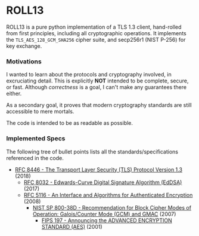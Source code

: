 # ROLL13

ROLL13 is a pure python implementation of a TLS 1.3 client, hand-rolled from first principles, including all cryptographic operations. It implements the `TLS_AES_128_GCM_SHA256` cipher suite, and secp256r1 (NIST P-256) for key exchange.

### Motivations

I wanted to learn about the protocols and cryptography involved, in excruciating detail. This is explicitly **NOT** intended to be complete, secure, or fast. Although *correctness* is a goal, I can't make any guarantees there either.

As a secondary goal, it proves that modern cryptography standards are still accessible to mere mortals.

The code is intended to be as readable as possible.

### Implemented Specs

The following tree of bullet points lists all the standards/specifications referenced in the code.

- [RFC 8446 - The Transport Layer Security (TLS) Protocol Version 1.3](https://datatracker.ietf.org/doc/html/rfc8446) (2018)
  - [RFC 8032 - Edwards-Curve Digital Signature Algorithm (EdDSA)](https://datatracker.ietf.org/doc/html/rfc8032) (2017)
  - [RFC 5116 - An Interface and Algorithms for Authenticated Encryption](https://datatracker.ietf.org/doc/html/rfc5116) (2008)
    - [NIST SP 800-38D - Recommendation for Block Cipher Modes of Operation:  Galois/Counter Mode (GCM) and GMAC](https://nvlpubs.nist.gov/nistpubs/Legacy/SP/nistspecialpublication800-38d.pdf) (2007)
      - [FIPS 197 - Announcing the ADVANCED ENCRYPTION STANDARD (AES)](https://nvlpubs.nist.gov/nistpubs/FIPS/NIST.FIPS.197.pdf) (2001)
